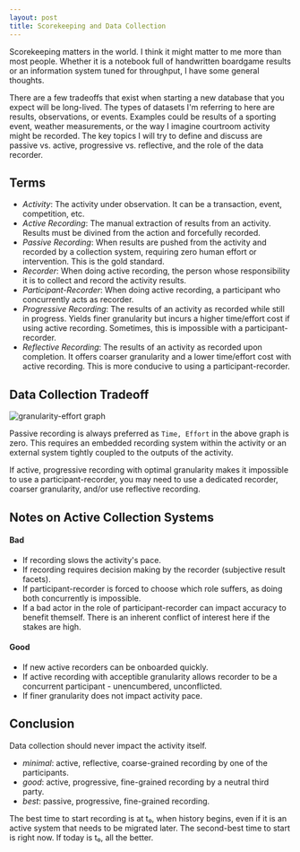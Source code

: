 ```yaml
---
layout: post
title: Scorekeeping and Data Collection
---
```

Scorekeeping matters in the world. I think it might matter to me more than most people. Whether it is a notebook full of handwritten boardgame results or an information system tuned for throughput, I have some general thoughts.

There are a few tradeoffs that exist when starting a new database that you expect will be long-lived. The types of datasets I'm referring to here are results, observations, or events. Examples could be results of a sporting event, weather measurements, or the way I imagine courtroom activity might be recorded. The key topics I will try to define and discuss are passive vs. active, progressive vs. reflective, and the role of the data recorder.

## Terms

- *Activity*: The activity under observation. It can be a transaction, event, competition, etc.
- *Active Recording*: The manual extraction of results from an activity. Results must be divined from the action and forcefully recorded.
- *Passive Recording*: When results are pushed from the activity and recorded by a collection system, requiring zero human effort or intervention. This is the gold standard.
- *Recorder*: When doing active recording, the person whose responsibility it is to collect and record the activity results.
- *Participant-Recorder*: When doing active recording, a participant who concurrently acts as recorder.
- *Progressive Recording*: The results of an activity as recorded while still in progress. Yields finer granularity but incurs a higher time/effort cost if using active recording. Sometimes, this is impossible with a participant-recorder.
- *Reflective Recording*: The results of an activity as recorded upon completion. It offers coarser granularity and a lower time/effort cost with active recording. This is more conducive to using a participant-recorder.

## Data Collection Tradeoff

![granularity-effort graph](http://i.imgur.com/PDMbeVj.png)

Passive recording is always preferred as `Time, Effort` in the above graph is zero. This requires an embedded recording system within the activity or an external system tightly coupled to the outputs of the activity.

If active, progressive recording with optimal granularity makes it impossible to use a participant-recorder, you may need to use a dedicated recorder, coarser granularity, and/or use reflective recording.

## Notes on Active Collection Systems

#### Bad
- If recording slows the activity's pace.
- If recording requires decision making by the recorder (subjective result facets).
- If participant-recorder is forced to choose which role suffers, as doing both concurrently is impossible.
- If a bad actor in the role of participant-recorder can impact accuracy to benefit themself. There is an inherent conflict of interest here if the stakes are high.

#### Good
- If new active recorders can be onboarded quickly.
- If active recording with acceptible granularity allows recorder to be a concurrent participant - unencumbered, unconflicted.
- If finer granularity does not impact activity pace.

## Conclusion

Data collection should never impact the activity itself.

- *minimal*: active, reflective, coarse-grained recording by one of the participants.
- *good*: active, progressive, fine-grained recording by a neutral third party.
- *best*: passive, progressive, fine-grained recording.

The best time to start recording is at t₀, when history begins, even if it is an active system that needs to be migrated later. The second-best time to start is right now. If today is t₀, all the better.
